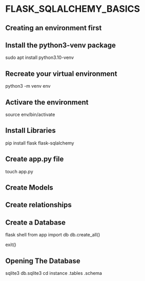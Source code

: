 # FLASK_SQLALCHEMY_BASICS 
## Creating an environment first ##
 ## Install the python3-venv package ##
  sudo apt install python3.10-venv
 ## Recreate your virtual environment ## 
  python3 -m venv env
 ## Activare the environment ## 
  source env/bin/activate


## Install Libraries ##
 pip install flask flask-sqlalchemy

## Create app.py file ## 
 touch app.py

 ## Create Models ##

 ## Create relationships ##

 ## Create a Database ##
  flask shell
  from app import db
  db.create_all()

  exit()

  ## Opening The Database ##
  sqlite3 db.sqlite3
  cd instance
  .tables
  .schema

